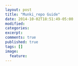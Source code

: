 ```yaml
---
layout: post
title: "Munki_repo Guide"
date: 2014-10-02T18:51:49-05:00
modified:
categories: 
excerpt:
comments: true
published: true
tags: []
image:
  feature:
---
```



